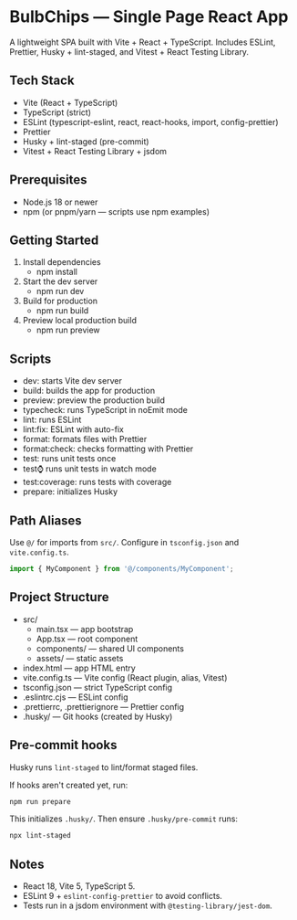 # BulbChips — Single Page React App

A lightweight SPA built with Vite + React + TypeScript. Includes ESLint, Prettier, Husky + lint-staged, and Vitest + React Testing Library.

## Tech Stack
- Vite (React + TypeScript)
- TypeScript (strict)
- ESLint (typescript-eslint, react, react-hooks, import, config-prettier)
- Prettier
- Husky + lint-staged (pre-commit)
- Vitest + React Testing Library + jsdom

## Prerequisites
- Node.js 18 or newer
- npm (or pnpm/yarn — scripts use npm examples)

## Getting Started
1. Install dependencies
   - npm install
2. Start the dev server
   - npm run dev
3. Build for production
   - npm run build
4. Preview local production build
   - npm run preview

## Scripts
- dev: starts Vite dev server
- build: builds the app for production
- preview: preview the production build
- typecheck: runs TypeScript in noEmit mode
- lint: runs ESLint
- lint:fix: ESLint with auto-fix
- format: formats files with Prettier
- format:check: checks formatting with Prettier
- test: runs unit tests once
- test:watch: runs unit tests in watch mode
- test:coverage: runs tests with coverage
- prepare: initializes Husky

## Path Aliases
Use `@/` for imports from `src/`. Configure in `tsconfig.json` and `vite.config.ts`.

```ts
import { MyComponent } from '@/components/MyComponent';
```

## Project Structure
- src/
  - main.tsx — app bootstrap
  - App.tsx — root component
  - components/ — shared UI components
  - assets/ — static assets
- index.html — app HTML entry
- vite.config.ts — Vite config (React plugin, alias, Vitest)
- tsconfig.json — strict TypeScript config
- .eslintrc.cjs — ESLint config
- .prettierrc, .prettierignore — Prettier config
- .husky/ — Git hooks (created by Husky)

## Pre-commit hooks
Husky runs `lint-staged` to lint/format staged files.

If hooks aren't created yet, run:

```bash
npm run prepare
```

This initializes `.husky/`. Then ensure `.husky/pre-commit` runs:

```sh
npx lint-staged
```

## Notes
- React 18, Vite 5, TypeScript 5.
- ESLint 9 + `eslint-config-prettier` to avoid conflicts.
- Tests run in a jsdom environment with `@testing-library/jest-dom`.
